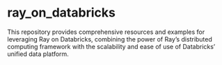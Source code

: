 # ray_on_databricks
This repository provides comprehensive resources and examples for leveraging Ray on Databricks, combining the power of Ray’s distributed computing framework with the scalability and ease of use of Databricks’ unified data platform.
